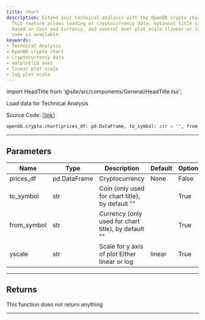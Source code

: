```yaml
---
title: chart
description: Extend your technical analysis with the OpenBB crypto chart function.
  This feature allows loading of cryptocurrency data, optional title configuration
  based on Coin and Currency, and control over plot scale (linear or log). Source
  code is available.
keywords:
- Technical Analysis
- OpenBB crypto chart
- Cryptocurrency data
- matplotlib axes
- linear plot scale
- log plot scale
---
```


import HeadTitle from '@site/src/components/General/HeadTitle.tsx';

<HeadTitle title="crypto.chart - Reference | OpenBB SDK Docs" />

Load data for Technical Analysis

Source Code: [[link](https://github.com/OpenBB-finance/OpenBBTerminal/tree/main/openbb_terminal/cryptocurrency/cryptocurrency_helpers.py#L747)]

```python
openbb.crypto.chart(prices_df: pd.DataFrame, to_symbol: str = "", from_symbol: str = "", source: str = "", exchange: str = "", interval: str = "", external_axes: Optional[list[matplotlib.axes._axes.Axes]] = None, yscale: str = "linear")
```

---

## Parameters

| Name | Type | Description | Default | Optional |
| ---- | ---- | ----------- | ------- | -------- |
| prices_df | pd.DataFrame | Cryptocurrency | None | False |
| to_symbol | str | Coin (only used for chart title), by default "" |  | True |
| from_symbol | str | Currency (only used for chart title), by default "" |  | True |
| yscale | str | Scale for y axis of plot Either linear or log | linear | True |


---

## Returns

This function does not return anything

---
